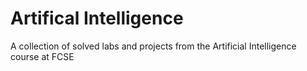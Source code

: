 # Artifical Intelligence

A collection of solved labs and projects from the Artificial Intelligence course at FCSE
